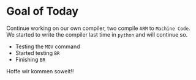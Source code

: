 # Goal of Today

Continue working on our own compiler, two compile `ARM` to `Machine Code`.
We started to write the compiler last time in `python` and will continue so.

- Testing the `MOV` command
- Started testing `BR`
- Finishing `BR`

Hoffe wir kommen soweit!!